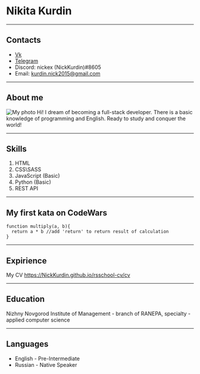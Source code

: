 # Nikita Kurdin
***
## Contacts
* [Vk](https://vk.com/nikkurdin)
* [Telegram](https://t.me/kurdin_nick)
* Discord: nickex (NickKurdin)#8605
* Email: kurdin.nick2015@gmail.com
***
## About me
![My photo](../../avatar.jpg "It's me")
Hi! I dream of becoming a full-stack developer. There is a basic knowledge of programming and English. Ready to study and conquer the world!
***
## Skills
1. HTML
2. CSS\SASS
3. JavaScript (Basic)
4. Python (Basic)
5. REST API
***
## My first kata on CodeWars
```
function multiply(a, b){
  return a * b //add 'return' to return result of calculation
}
```
***
## Expirience
My CV 
https://NickKurdin.github.io/rsschool-cv/cv
***
## Education
Nizhny Novgorod Institute of Management - branch of RANEPA, specialty - applied computer science
***
## Languages
* English - Pre-Intermediate
* Russian - Native Speaker